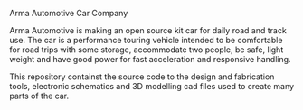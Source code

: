
Arma Automotive Car Company


Arma Automotive is making an open source kit car for daily road and track use. The car is a performance touring vehicle intended to be comfortable for road trips with some storage, accommodate two people, be safe, light weight and have good power for fast acceleration and responsive handling.

This repository containst the source code to the design and fabrication tools, electronic schematics and 3D modelling cad files used to create many parts of 
the car.




